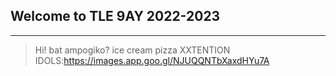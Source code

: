 ## Welcome to TLE 9AY 2022-2023
---
>Hi! bat ampogiko?
ice cream
pizza
XXTENTION
IDOLS:https://images.app.goo.gl/NJUQQNTbXaxdHYu7A
